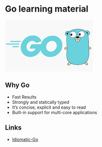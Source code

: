 # Go learning material

![](img/2019-11-30-11-50-41.png)

## Why Go

- Fast Results
- Strongly and statically typed
- It’s concise, explicit and easy to read
- Built-in support for multi-core applications

## Links

- [Idiomatic-Go](https://dmitri.shuralyov.com/idiomatic-go)
